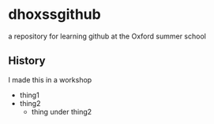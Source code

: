 # dhoxssgithub
a repository for learning github at the Oxford summer school

## History

I made this in a workshop

* thing1
* thing2
    * thing under thing2
